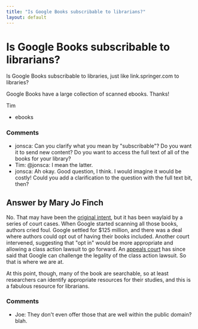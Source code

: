 ```yaml
---
title: "Is Google Books subscribable to librarians?"
layout: default
---
```

Is Google Books subscribable to librarians?
=====================
Is Google Books subscribable to libraries, just like link.springer.com
to libraries?

Google Books have a large collection of scanned ebooks. Thanks!

Tim

<ul class="tags"><li class="tag">ebooks</li></ul>

### Comments ###
* jonsca: Can you clarify what you mean by "subscribable"? Do you want it to send
new content? Do you want to access the full text of all of the books for
your library?
* Tim: @jonsca: I mean the latter.
* jonsca: Ah okay. Good question, I think. I would imagine it would be costly!
Could you add a clarification to the question with the full text bit,
then?


Answer by Mary Jo Finch
----------------
No. That may have been the [original
intent](http://en.wikipedia.org/wiki/Google_Book_Search_Settlement_Agreement),
but it has been waylaid by a series of court cases. When Google started
scanning all those books, authors cried foul. Google settled for \$125
million, and there was a deal where authors could opt out of having
their books included. Another court intervened, suggesting that "opt in"
would be more appropriate and allowing a class action lawsuit to go
forward. An [appeals
court](http://mediadecoder.blogs.nytimes.com/2012/08/14/court-to-hear-googles-challenge-to-class-action-lawsuit-on-book-scanning/?ref=googlebooksearch)
has since said that Google can challenge the legality of the class
action lawsuit. So that is where we are at.

At this point, though, many of the book are searchable, so at least
researchers can identify appropriate resources for their studies, and
this is a fabulous resource for librarians.

### Comments ###
* Joe: They don't even offer those that are well within the public domain?
blah.

